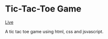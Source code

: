 # Tic-Tac-Toe Game

[Live](https://tic-tac-toe-6jbh.onrender.com)

A tic tac toe game using html, css and jsvascript.
